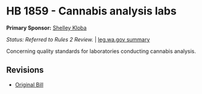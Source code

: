 # HB 1859 - Cannabis analysis labs
**Primary Sponsor:** [Shelley Kloba](/person/leg/shelley.kloba.md)

*Status: Referred to Rules 2 Review.* | [leg.wa.gov summary](https://app.leg.wa.gov/billsummary?BillNumber=1859&Year=2021)

Concerning quality standards for laboratories conducting cannabis analysis.

## Revisions
* [Original Bill](1/)